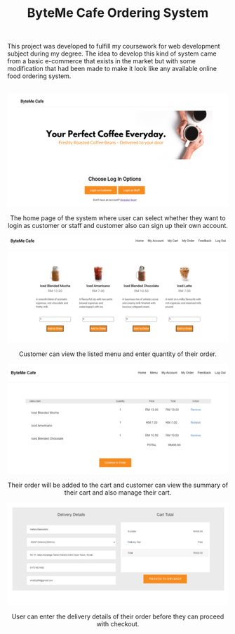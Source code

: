 
<h1 align="center"> ByteMe Cafe Ordering System </h1>
<br>
<p>This project was developed to fulfill my coursework for web development subject during my degree. The idea to develop this kind of system came from a basic e-commerce that exists in the market but with some modification that had been made to make it look like any available online food ordering system. </p>
<br>


<img src="https://github.com/nhafizaaa/ByteMe-Cafe/blob/main/img/0.1.PNG">
<p align="center">The home page of the system where user can select whether they want to login as customer or staff and customer also can sign up their own account.</p>
<img src="https://github.com/nhafizaaa/ByteMe-Cafe/blob/main/img/1.PNG">
<p align="center">Customer can view the listed menu and enter quantity of their order.</p>
<img src="https://github.com/nhafizaaa/ByteMe-Cafe/blob/main/img/5.5.png">
<p align="center">Their order will be added to the cart and customer can view the summary of their cart and also manage their cart.</p>
<img src="https://github.com/nhafizaaa/ByteMe-Cafe/blob/main/img/3.5.png">
<p align="center">User can enter the delivery details of their order before they can proceed with checkout.</p>



